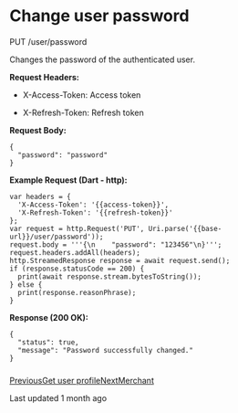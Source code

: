 # Change user password

#### 

[](#put-user-password)

PUT /user/password

Changes the password of the authenticated user.

**Request Headers:**

*   X-Access-Token: Access token
    
*   X-Refresh-Token: Refresh token
    

**Request Body:**

```
{
  "password": "password"
}
```

**Example Request (Dart - http):**

```
var headers = {
  'X-Access-Token': '{{access-token}}',
  'X-Refresh-Token': '{{refresh-token}}'
};
var request = http.Request('PUT', Uri.parse('{{base-url}}/user/password'));
request.body = '''{\n    "password": "123456"\n}''';
request.headers.addAll(headers);
http.StreamedResponse response = await request.send();
if (response.statusCode == 200) {
  print(await response.stream.bytesToString());
} else {
  print(response.reasonPhrase);
}
```

**Response (200 OK):**

```
{
  "status": true,
  "message": "Password successfully changed."
}
```

### 

[](#undefined)

[PreviousGet user profile](/xpress-wallet-api/user/get-user-profile)[NextMerchant](/xpress-wallet-api/merchant)

Last updated 1 month ago